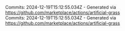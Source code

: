 Commits: 2024-12-19T15:12:55.034Z - Generated via https://github.com/marketplace/actions/artificial-grass
<br>
Commits: 2024-12-19T15:12:55.034Z - Generated via https://github.com/marketplace/actions/artificial-grass
<br>
